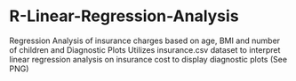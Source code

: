 # R-Linear-Regression-Analysis
Regression Analysis of insurance charges based on age, BMI and number of children and Diagnostic Plots
Utilizes insurance.csv dataset to interpret linear regression analysis on insurance cost to display diagnostic plots (See PNG)
